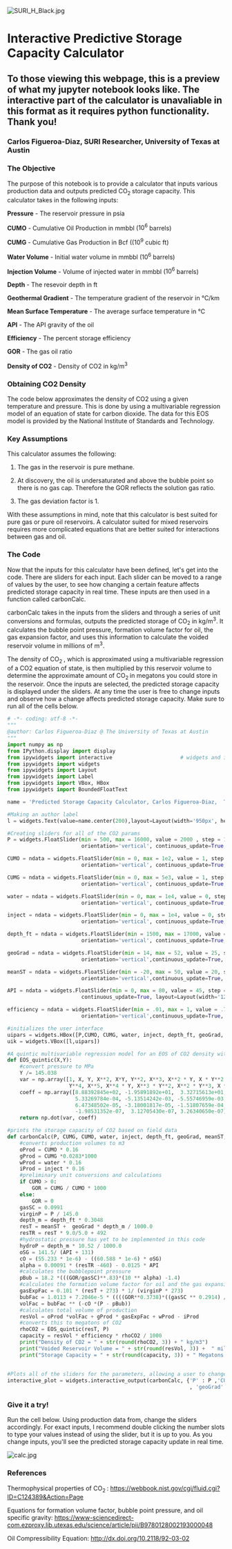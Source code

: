 ![SURI_H_Black.jpg](/Interactive-Storage-Capacity-Calculator.github.io/assets/images/SURI_H_Black.png)

# Interactive Predictive Storage Capacity Calculator

## To those viewing this webpage, this is a preview of what my jupyter notebook looks like. The interactive part of the calculator is unavaliable in this format as it requires python functionality. Thank you!

### Carlos Figueroa-Diaz, SURI Researcher, University of Texas at Austin

### The Objective

The purpose of this notebook is to provide a calculator that inputs various production data and outputs predicted CO<sub>2 </sub>  storage capacity. This calculator takes in the following inputs:

**Pressure** - The reservoir pressure in psia

**CUMO** - Cumulative Oil Production in mmbbl ($10^6$ barrels)

**CUMG** - Cumulative Gas Production in Bcf (($10^9$ cubic ft)

**Water Volume** - Initial water volume in mmbbl ($10^6$ barrels)

**Injection Volume** - Volume of injected water in mmbbl ($10^6$ barrels)

**Depth** - The resevoir depth in ft

**Geothermal Gradient** - The temperature gradient of the reservoir in °C/km

**Mean Surface Temperature** - The average surface temperature in °C

**API** - The API gravity of the oil

**Efficiency** - The percent storage efficiency 

**GOR** - The gas oil ratio

**Density of CO2** - Density of CO2 in kg/m<sup>3</sup>

###  Obtaining CO2 Density

The code below approximates the density of CO2 using a given temperature and pressure. This is done by using a multivariable regression model of an equation of state for carbon dioxide. The data for this EOS model is provided by the National Institute of Standards and Technology.

### Key Assumptions

This calculator assumes the following:

1. The gas in the reservoir is pure methane.

2. At discovery, the oil is undersaturated and above the bubble point so there is no gas cap. Therefore the GOR reflects the solution gas ratio.

3. The gas deviation factor is 1.

With these assumptions in mind, note that this calculator is best suited for pure gas or pure oil reservoirs. A calculator suited for mixed reservoirs requires more complicated equations that are better suited for interactions between gas and oil.

### The Code
Now that the inputs for this calculator have been defined, let's get into the code. There are sliders for each input. Each slider can be moved to a range of values by the user, to see how changing a certain feature affects predicted storage capacity in real time. These inputs are then used in a function called carbonCalc. 

carbonCalc takes in the inputs from the sliders and through a series of unit conversions and formulas, outputs the predicted storage of CO<sub>2</sub> in kg/m<sup>3</sup>. It calculates the bubble point pressure, formation volume factor for oil, the gas expansion factor, and uses this information to calculate the voided reservoir volume in millions of m<sup>3</sup>. 

The density of CO<sub>2 </sub>, which is approximated using a multivariable regression of a CO2 equation of state, is then multiplied by this reservoir volume to determine the approximate amount of CO<sub>2 </sub> in megatons you could store in the reservoir. Once the inputs are selected, the predicted storage capacity is displayed under the sliders. At any time the user is free to change inputs and observe how a change affects predicted storage capacity. Make sure to run all of the cells below. 


```python
# -*- coding: utf-8 -*-
"""
@author: Carlos Figueroa-Diaz @ The University of Texas at Austin
"""
import numpy as np
from IPython.display import display
from ipywidgets import interactive                      # widgets and interactivity
from ipywidgets import widgets                            
from ipywidgets import Layout
from ipywidgets import Label
from ipywidgets import VBox, HBox
from ipywidgets import BoundedFloatText

name = 'Predicted Storage Capacity Calculator, Carlos Figueroa-Diaz,  The University of Texas at Austin'

#Making an author label
l = widgets.Text(value=name.center(200),layout=Layout(width='950px', height='30px'))

#Creating sliders for all of the CO2 params
P = widgets.FloatSlider(min = 500, max = 16000, value = 2000 , step = 1, description = 'Pressure (psia)',
                        orientation='vertical', continuous_update=True, layout=Layout(width='120px', height='300px'))

CUMO = ndata = widgets.FloatSlider(min = 0, max = 1e2, value = 1, step = 1, description = 'CUMO ($10^{6}$ bbl)',
                        orientation='vertical', continuous_update=True, layout=Layout(width='120px', height='300px'))

CUMG = ndata = widgets.FloatSlider(min = 0, max = 5e3, value = 1, step = 1, description = 'CUMG ($10^{9}$ ft$^3$)',
                        orientation='vertical', continuous_update=True, layout=Layout(width='120px', height='300px'))

water = ndata = widgets.FloatSlider(min = 0, max = 1e4, value = 0, step = 1, description = 'Water Volume ($10^{6}$ bbl)',
                        orientation='vertical', continuous_update=True, layout=Layout(width='140px', height='300px'))

inject = ndata = widgets.FloatSlider(min = 0, max = 1e4, value = 0, step = 1, description = 'Injection Volume ($10^{6}$ bbl)',
                        orientation='vertical', continuous_update=True, layout=Layout(width='160px', height='300px'))

depth_ft = ndata = widgets.FloatSlider(min = 1500, max = 17000, value = 2000, step = 1, description = 'Depth (ft)',
                        orientation='vertical', continuous_update=True, layout=Layout(width='120px', height='300px'))

geoGrad = ndata = widgets.FloatSlider(min = 14, max = 52, value = 25, step = 1, description = 'Geothermal Gradient (C/km)',
                        orientation='vertical',continuous_update=True, layout=Layout(width='180px', height='300px'))

meanST = ndata = widgets.FloatSlider(min = -20, max = 50, value = 20, step = 1, description = 'Mean Surface Temp (C)',
                        orientation='vertical',continuous_update=True, layout=Layout(width='140px', height='300px'))

API = ndata = widgets.FloatSlider(min = 0, max = 80, value = 45, step = 1, description = 'API', orientation='vertical',
                        continuous_update=True, layout=Layout(width='120px', height='300px'))

efficiency = ndata = widgets.FloatSlider(min = .01, max = 1, value = .75, step = .01, description = 'Efficiency',
                        orientation='vertical',continuous_update=True, layout=Layout(width='120px', height='300px'))

#initializes the user interface
uipars = widgets.HBox([P,CUMO, CUMG, water, inject, depth_ft, geoGrad, meanST, API, efficiency])
uik = widgets.VBox([l,uipars])

#A quintic multivariable regression model for an EOS of CO2 density with respect to temperature and pressure
def EOS_quintic(X,Y):
    #convert pressure to MPa
    Y /= 145.038
    var = np.array([1, X, Y, X**2, X*Y, Y**2, X**3, X**2 * Y, X * Y**2, Y**3, X**4, X**3 * Y, X**2 * Y**2, X * Y**3,
                    Y**4, X**5, X**4 * Y, X**3 * Y**2, X**2 * Y**3, X * Y**4, Y**5])
    coeff = np.array([8.88392845e+02, -1.95891892e+01,  3.32715613e+01,  4.72967153e-02, 7.35818191e-01, -1.43785734e+00,
                      5.33269784e-04, -5.13514242e-03, -5.55746959e-03,  2.32765649e-02, -2.69521096e-06,  4.36857231e-06,
                      6.47348502e-05, -3.18001817e-05, -1.51807659e-04,  3.46984410e-09, 8.51630513e-09, -6.49695396e-08,
                      -1.98531352e-07,  3.12705430e-07, 3.26340650e-07])
    return np.dot(var, coeff)

#prints the storage capacity of CO2 based on field data
def carbonCalc(P, CUMG, CUMO, water, inject, depth_ft, geoGrad, meanST, API, efficiency):
    #converts production volumes to m3
    oProd = CUMO * 0.16
    gProd = CUMG *0.0283*1000
    wProd = water * 0.16
    iProd = inject * 0.16
    #preliminary unit conversions and calculations 
    if CUMO > 0:
        GOR = CUMG / CUMO * 1000
    else:
        GOR = 0
    gasSC = 0.0991
    virginP = P / 145.0
    depth_m = depth_ft * 0.3048
    resT = meanST +  geoGrad * depth_m / 1000.0
    resTR = resT * 9.0/5.0 + 492
    #hydrostatic pressure has yet to be implemented in this code
    hydroP = depth_m * 10.52 / 1000.0
    oSG = 141.5/ (API + 131)  
    cO = (55.233 * 1e-6) - ((60.588 * 1e-6) * oSG)
    alpha = 0.00091 * (resTR -460) - 0.0125 * API
    #calculates the bubblepoint pressure
    pBub = 18.2 *(((GOR/gasSC)**.83)*(10 ** alpha) -1.4)
    #calculates the formation volume factor for oil and the gas expansion factor
    gasExpFac = 0.101 * (resT + 273) * 1/ (virginP * 273)
    bubFac = 1.0113 + 7.2046e-5 * ((((GOR**0.3738)*((gasSC ** 0.2914) / (oSG ** 0.6265))) + 0.24626 * ((resTR-460)**0.5371)) ** 3.0936)
    volFac = bubFac ** (-cO *(P - pBub))
    #calculates total volume of production
    resVol = oProd *volFac + gProd * gasExpFac + wProd - iProd
    #converts this to megatons of CO2
    rhoCO2 = EOS_quintic(resT, P)
    capacity = resVol * efficiency * rhoCO2 / 1000
    print("Density of CO2 = " + str(round(rhoCO2, 3)) + " kg/m3")
    print("Voided Reservoir Volume = " + str(round(resVol, 3)) +  " million m3")
    print("Storage Capacity = " + str(round(capacity, 3)) + " Megatons of CO2")
    
       
#Plots all of the sliders for the parameters, allowing a user to change parameters in real time
interactive_plot = widgets.interactive_output(carbonCalc, {'P' : P ,'CUMG' : CUMG , 'CUMO' : CUMO, 'water' : water, 'inject' : inject,'depth_ft' : depth_ft
                                                           , 'geoGrad' : geoGrad , 'meanST' : meanST,'API' : API,'efficiency': efficiency})


```

### Give it a try!

Run the cell below. Using production data from, change the sliders accordingly. For exact inputs, I recommend double clicking the number slots to type your values instead of using the slider, but it is up to you. As you change inputs, you'll see the predicted storage capacity update in real time.

![calc.jpg](/Interactive-Storage-Capacity-Calculator.github.io/assets/images/calc.png)

### References

Thermophysical properties of CO<sub>2 </sub>: https://webbook.nist.gov/cgi/fluid.cgi?ID=C124389&Action=Page

Equations for formation volume factor, bubble point pressure, and oil specific gravity: https://www-sciencedirect-com.ezproxy.lib.utexas.edu/science/article/pii/B9780128002193000048

Oil Compressibility Equation: http://dx.doi.org/10.2118/92-03-02



